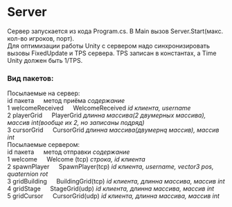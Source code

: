 # Server
 
Сервер запускается из кода Program.cs. В Main вызов Server.Start(макс. кол-во игроков, порт).<br/>
Для оптимизации работы Unity с сервером надо синхронизировать вызовы FixedUpdate и TPS сервера. TPS записан в константах, а Time Unity должен быть 1/TPS.<br/>
### Вид пакетов:<br/>
 Посылаемые на сервер:<br/>
  id пакета  &emsp;           метод приёма     _содержание_<br/>
  1 welcomeReceived  &emsp;   WelcomeReceived  _id клиента, username_<br/>
  2 playerGrid     &emsp;     PlayerGrid       _длинна массива(2 двумерных массива), массив int(вообще их 2, но записаны подряд)_<br/>
  3 cursorGrid    &emsp;      CursorGrid       _длинна массива(двумернq массив), массив int_<br/>
 Посылаемые сервером:<br/>
  id пакета        &emsp;     метод отправки    _содержание_<br/>
  1 welcome       &emsp;      Welcome  (tcp)    _строка, id клиента_<br/>
  2 spawnPlayer   &emsp;      SpawnPlayer(tcp)  _id клиента, username, vector3 pos, quaternion rot_<br/>
  3 gridBuilding   &emsp;     BuildingGrid(tcp) _id клиента, длинна массива, массив int_<br/>
  4 gridStage     &emsp;      StageGrid(udp)    _id клиента, длинна массива, массив int_<br/>
  5 gridCursor   &emsp;       CursorGrid(udp)   _id клиента, длинна массива, массив int_<br/>
